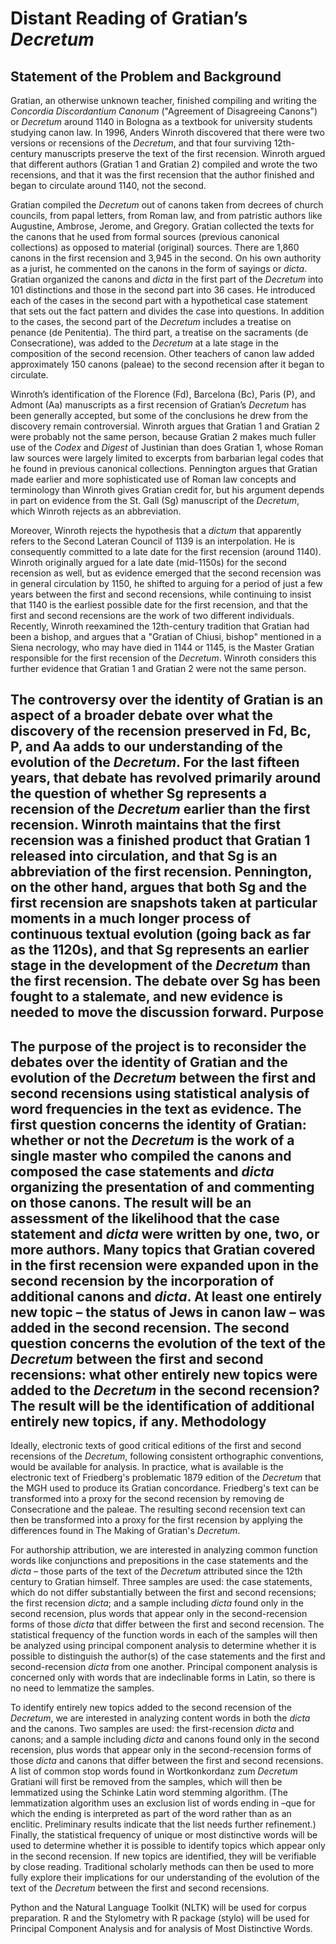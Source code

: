 Distant Reading of Gratian’s _Decretum_
=======================================
Statement of the Problem and Background
---------------------------------------
Gratian, an otherwise unknown teacher, finished compiling and writing the _Concordia Discordantium Canonum_ ("Agreement of Disagreeing Canons") or _Decretum_ around 1140 in Bologna as a textbook for university students studying canon law. In 1996, Anders Winroth discovered that there were two versions or recensions of the _Decretum_, and that four surviving 12th-century manuscripts preserve the text of the first recension. Winroth argued that different authors (Gratian 1 and Gratian 2) compiled and wrote the two recensions, and that it was the first recension that the author finished and began to circulate around 1140, not the second.

Gratian compiled the _Decretum_ out of canons taken from decrees of church councils, from papal letters, from Roman law, and from patristic authors like Augustine, Ambrose, Jerome, and Gregory. Gratian collected the texts for the canons that he used from formal sources (previous canonical collections) as opposed to material (original) sources. There are 1,860 canons in the first recension and 3,945 in the second. On his own authority as a jurist, he commented on the canons in the form of sayings or _dicta_. Gratian organized the canons and _dicta_ in the first part of the _Decretum_ into 101 distinctions and those in the second part into 36 cases. He introduced each of the cases in the second part with a hypothetical case statement that sets out the fact pattern and divides the case into questions. In addition to the cases, the second part of the _Decretum_ includes a treatise on penance (de Penitentia). The third part, a treatise on the sacraments (de Consecratione), was added to the _Decretum_ at a late stage in the composition of the second recension. Other teachers of canon law added approximately 150 canons (paleae) to the second recension after it began to circulate.

Winroth’s identification of the Florence (Fd), Barcelona (Bc), Paris (P), and Admont (Aa) manuscripts as a first recension of Gratian’s _Decretum_ has been generally accepted, but some of the conclusions he drew from the discovery remain controversial. Winroth argues that Gratian 1 and Gratian 2 were probably not the same person, because Gratian 2 makes much fuller use of the _Codex_ and _Digest_ of Justinian than does Gratian 1, whose Roman law sources were largely limited to excerpts from barbarian legal codes that he found in previous canonical collections. Pennington argues that Gratian made earlier and more sophisticated use of Roman law concepts and terminology than Winroth gives Gratian credit for, but his argument depends in part on evidence from the St. Gall (Sg) manuscript of the _Decretum_, which Winroth rejects as an abbreviation.

Moreover, Winroth rejects the hypothesis that a _dictum_ that apparently refers to the Second Lateran Council of 1139 is an interpolation. He is consequently committed to a late date for the first recension (around 1140). Winroth originally argued for a late date (mid-1150s) for the second recension as well, but as evidence emerged that the second recension was in general circulation by 1150, he shifted to arguing for a period of just a few years between the first and second recensions, while continuing to insist that 1140 is the earliest possible date for the first recension, and that the first and second recensions are the work of two different individuals. Recently, Winroth reexamined the 12th-century tradition that Gratian had been a bishop, and argues that a "Gratian of Chiusi, bishop" mentioned in a Siena necrology, who may have died in 1144 or 1145, is the Master Gratian responsible for the first recension of the _Decretum_. Winroth considers this further evidence that Gratian 1 and Gratian 2 were not the same person.

The controversy over the identity of Gratian is an aspect of a broader debate over what the discovery of the recension preserved in Fd, Bc, P, and Aa adds to our understanding of the evolution of the _Decretum_. For the last fifteen years, that debate has revolved primarily around the question of whether Sg represents a recension of the _Decretum_ earlier than the first recension. Winroth maintains that the first recension was a finished product that Gratian 1 released into circulation, and that Sg is an abbreviation of the first recension. Pennington, on the other hand, argues that both Sg and the first recension are snapshots taken at particular moments in a much longer process of continuous textual evolution (going back as far as the 1120s), and that Sg represents an earlier stage in the development of the _Decretum_ than the first recension. The debate over Sg has been fought to a stalemate, and new evidence is needed to move the discussion forward.
Purpose
-------
The purpose of the project is to reconsider the debates over the identity of Gratian and the evolution of the _Decretum_ between the first and second recensions using statistical analysis of word frequencies in the text as evidence. The first question concerns the identity of Gratian: whether or not the _Decretum_ is the work of a single master who compiled the canons and composed the case statements and _dicta_ organizing the presentation of and commenting on those canons. The result will be an assessment of the likelihood that the case statement and _dicta_ were written by one, two, or more authors.
Many topics that Gratian covered in the first recension were expanded upon in the second recension by the incorporation of additional canons and _dicta_. At least one entirely new topic – the status of Jews in canon law – was added in the second recension. The second question concerns the evolution of the text of the _Decretum_ between the first and second recensions: what other entirely new topics were added to the _Decretum_ in the second recension? The result will be the identification of additional entirely new topics, if any.
Methodology
-----------
Ideally, electronic texts of good critical editions of the first and second recensions of the _Decretum_, following consistent orthographic conventions, would be available for analysis. In practice, what is available is the electronic text of Friedberg's problematic 1879 edition of the _Decretum_ that the MGH used to produce its Gratian concordance. Friedberg's text can be transformed into a proxy for the second recension by removing de Consecratione and the paleae. The resulting second recension text can then be transformed into a proxy for the first recension by applying the differences found in The Making of Gratian's _Decretum_.

For authorship attribution, we are interested in analyzing common function words like conjunctions and prepositions in the case statements and the _dicta_ – those parts of the text of the _Decretum_ attributed since the 12th century to Gratian himself. Three samples are used: the case statements, which do not differ substantially between the first and second recensions; the first recension _dicta_; and a sample including _dicta_ found only in the second recension, plus words that appear only in the second-recension forms of those _dicta_ that differ between the first and second recension. The statistical frequency of the function words in each of the samples will then be analyzed using principal component analysis to determine whether it is possible to distinguish the author(s) of the case statements and the first and second-recension _dicta_ from one another. Principal component analysis is concerned only with words that are indeclinable forms in Latin, so there is no need to lemmatize the samples.

To identify entirely new topics added to the second recension of the _Decretum_, we are interested in analyzing content words in both the _dicta_ and the canons. Two samples are used: the first-recension _dicta_ and canons; and a sample including _dicta_ and canons found only in the second recension, plus words that appear only in the second-recension forms of those _dicta_ and canons that differ between the first and second recensions. A list of common stop words found in Wortkonkordanz zum _Decretum_ Gratiani will first be removed from the samples, which will then be lemmatized using the Schinke Latin word stemming algorithm. (The lemmatization algorithm uses an exclusion list of words ending in –que for which the ending is interpreted as part of the word rather than as an enclitic. Preliminary results indicate that the list needs further refinement.) Finally, the statistical frequency of unique or most distinctive words will be used to determine whether it is possible to identify topics which appear only in the second recension. If new topics are identified, they will be verifiable by close reading. Traditional scholarly methods can then be used to more fully explore their implications for our understanding of the evolution of the text of the _Decretum_ between the first and second recensions.

Python and the Natural Language Toolkit (NLTK) will be used for corpus preparation. R and the Stylometry with R package (stylo) will be used for Principal Component Analysis and for analysis of Most Distinctive Words.
